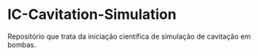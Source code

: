 # IC-Cavitation-Simulation
Repositório que trata da iniciação científica de simulação de cavitação em bombas.

